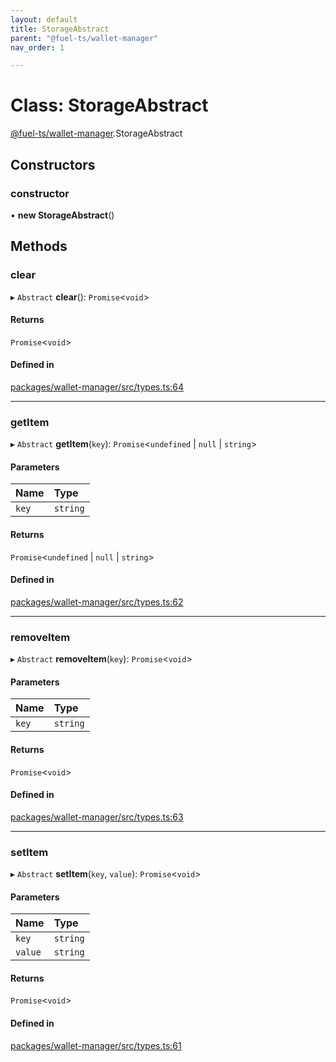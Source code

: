 ```yaml
---
layout: default
title: StorageAbstract
parent: "@fuel-ts/wallet-manager"
nav_order: 1

---
```


# Class: StorageAbstract

[@fuel-ts/wallet-manager](../index.md).StorageAbstract

## Constructors

### constructor

• **new StorageAbstract**()

## Methods

### clear

▸ `Abstract` **clear**(): `Promise`<`void`\>

#### Returns

`Promise`<`void`\>

#### Defined in

[packages/wallet-manager/src/types.ts:64](https://github.com/FuelLabs/fuels-ts/blob/master/packages/wallet-manager/src/types.ts#L64)

___

### getItem

▸ `Abstract` **getItem**(`key`): `Promise`<`undefined` \| ``null`` \| `string`\>

#### Parameters

| Name | Type |
| :------ | :------ |
| `key` | `string` |

#### Returns

`Promise`<`undefined` \| ``null`` \| `string`\>

#### Defined in

[packages/wallet-manager/src/types.ts:62](https://github.com/FuelLabs/fuels-ts/blob/master/packages/wallet-manager/src/types.ts#L62)

___

### removeItem

▸ `Abstract` **removeItem**(`key`): `Promise`<`void`\>

#### Parameters

| Name | Type |
| :------ | :------ |
| `key` | `string` |

#### Returns

`Promise`<`void`\>

#### Defined in

[packages/wallet-manager/src/types.ts:63](https://github.com/FuelLabs/fuels-ts/blob/master/packages/wallet-manager/src/types.ts#L63)

___

### setItem

▸ `Abstract` **setItem**(`key`, `value`): `Promise`<`void`\>

#### Parameters

| Name | Type |
| :------ | :------ |
| `key` | `string` |
| `value` | `string` |

#### Returns

`Promise`<`void`\>

#### Defined in

[packages/wallet-manager/src/types.ts:61](https://github.com/FuelLabs/fuels-ts/blob/master/packages/wallet-manager/src/types.ts#L61)
